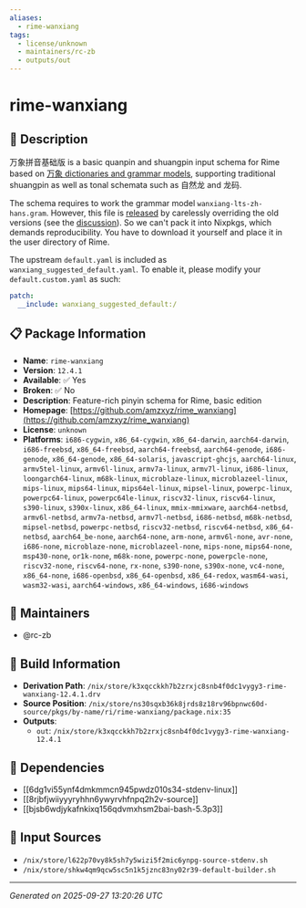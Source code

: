 ```yaml
---
aliases:
  - rime-wanxiang
tags:
  - license/unknown
  - maintainers/rc-zb
  - outputs/out
---
```


# rime-wanxiang

## 📝 Description

万象拼音基础版 is a basic quanpin and shuangpin input schema for Rime based on
[万象 dictionaries and grammar models](https://github.com/amzxyz/RIME-LMDG),
supporting traditional shuangpin as well as tonal schemata such as 自然龙 and
龙码.

The schema requires to work the grammar model `wanxiang-lts-zh-hans.gram`.
However, this file is
[released](https://github.com/amzxyz/RIME-LMDG/releases/tag/LTS) by
carelessly overriding the old versions
(see the [discussion](https://github.com/amzxyz/RIME-LMDG/issues/22)). So
we can't pack it into Nixpkgs, which demands reproducibility. You have to
download it yourself and place it in the user directory of Rime.

The upstream `default.yaml` is included as
`wanxiang_suggested_default.yaml`. To enable it, please modify your
`default.custom.yaml` as such:

```yaml
patch:
  __include: wanxiang_suggested_default:/
```


## 📋 Package Information

- **Name**: `rime-wanxiang`
- **Version**: `12.4.1`
- **Available**: ✅ Yes
- **Broken**: ✅ No
- **Description**: Feature-rich pinyin schema for Rime, basic edition
- **Homepage**: [https://github.com/amzxyz/rime_wanxiang](https://github.com/amzxyz/rime_wanxiang)
- **License**: `unknown`
- **Platforms**: `i686-cygwin`, `x86_64-cygwin`, `x86_64-darwin`, `aarch64-darwin`, `i686-freebsd`, `x86_64-freebsd`, `aarch64-freebsd`, `aarch64-genode`, `i686-genode`, `x86_64-genode`, `x86_64-solaris`, `javascript-ghcjs`, `aarch64-linux`, `armv5tel-linux`, `armv6l-linux`, `armv7a-linux`, `armv7l-linux`, `i686-linux`, `loongarch64-linux`, `m68k-linux`, `microblaze-linux`, `microblazeel-linux`, `mips-linux`, `mips64-linux`, `mips64el-linux`, `mipsel-linux`, `powerpc-linux`, `powerpc64-linux`, `powerpc64le-linux`, `riscv32-linux`, `riscv64-linux`, `s390-linux`, `s390x-linux`, `x86_64-linux`, `mmix-mmixware`, `aarch64-netbsd`, `armv6l-netbsd`, `armv7a-netbsd`, `armv7l-netbsd`, `i686-netbsd`, `m68k-netbsd`, `mipsel-netbsd`, `powerpc-netbsd`, `riscv32-netbsd`, `riscv64-netbsd`, `x86_64-netbsd`, `aarch64_be-none`, `aarch64-none`, `arm-none`, `armv6l-none`, `avr-none`, `i686-none`, `microblaze-none`, `microblazeel-none`, `mips-none`, `mips64-none`, `msp430-none`, `or1k-none`, `m68k-none`, `powerpc-none`, `powerpcle-none`, `riscv32-none`, `riscv64-none`, `rx-none`, `s390-none`, `s390x-none`, `vc4-none`, `x86_64-none`, `i686-openbsd`, `x86_64-openbsd`, `x86_64-redox`, `wasm64-wasi`, `wasm32-wasi`, `aarch64-windows`, `x86_64-windows`, `i686-windows`
## 👥 Maintainers

- @rc-zb


## 🔧 Build Information

- **Derivation Path**: `/nix/store/k3xqcckkh7b2zrxjc8snb4f0dc1vygy3-rime-wanxiang-12.4.1.drv`
- **Source Position**: `/nix/store/ns30sqxb36k8jrds8z18rv96bpnwc60d-source/pkgs/by-name/ri/rime-wanxiang/package.nix:35`
- **Outputs**:
  - `out`:  `/nix/store/k3xqcckkh7b2zrxjc8snb4f0dc1vygy3-rime-wanxiang-12.4.1`

## 🔗 Dependencies

- [[6dg1vi55ynf4dmkmmcn945pwdz010s34-stdenv-linux]]
- [[8rjbfjwiiyyyryhhn6ywyrvhfnpq2h2v-source]]
- [[bjsb6wdjykafnkixq156qdvmxhsm2bai-bash-5.3p3]]

## 📁 Input Sources

- `/nix/store/l622p70vy8k5sh7y5wizi5f2mic6ynpg-source-stdenv.sh`
- `/nix/store/shkw4qm9qcw5sc5n1k5jznc83ny02r39-default-builder.sh`

---
*Generated on 2025-09-27 13:20:26 UTC*
